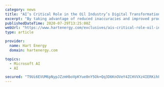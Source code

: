 ```yaml
---
category: news
title: "AI’s Critical Role in the Oil Industry’s Digital Transformation Journey"
excerpt: "By taking advantage of reduced inaccuracies and improved productivity thanks to AI, the oil and gas industry can enjoy faster data analysis and more informed business decisions."
publishedDateTime: 2020-07-29T13:25:00Z
webUrl: "https://www.hartenergy.com/exclusives/ais-critical-role-oil-industrys-digital-transformation-journey-188864"
type: article

provider:
  name: Hart Energy
  domain: hartenergy.com

topics:
  - Microsoft AI
  - AI

secured: "T9Ui6EVUM6pNypJZzmHboVpKYue0nY5Ok+Qq3D6KnOVeY4ZCHVVXz4IERKihFHdFK/RowMG7DaOExpe9scYICxmX/pAGPSv+QdBqlohqn+CvqDtVW44xmoAJRh/T3dQauV3aLfZ6FPAMwcU9THjnysYVF3Bcta7ewqL5GVoMoMxWEdraVEEljLXD6U5LjnUy7+E1BlymfcSHr+007wXcnRwgGOqVzAxTE44r9SEVzhzbL3n9eGS7gPE5KB0XHVGtLUVBa5U9Q+Dru9DDE2HKgb3PgTxYwT5F8VjU8kGD2DGdYvQSh7x5vx7uPiqNj7VYh6PetU/iRidyfG189KTI5A==;reMnkmYQn14XGLJDH4uHwA=="
---
```


